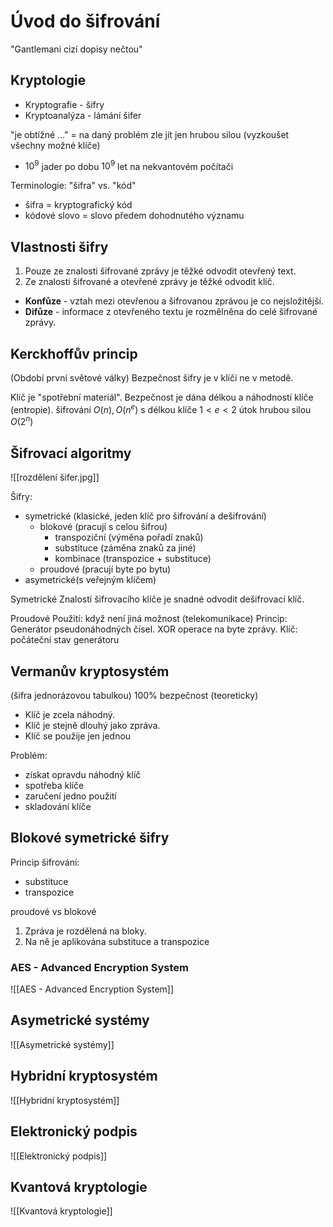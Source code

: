 # Úvod do šifrování
"Gantlemani cizí dopisy nečtou"

## Kryptologie
- Kryptografie - šifry
- Kryptoanalýza - lámání šifer

"je obtížné ..." = na daný problém zle jít jen hrubou silou (vyzkoušet všechny možné klíče)
- $10^9$ jader po dobu $10^9$ let na nekvantovém počítači

Terminologie: "šifra" vs. "kód"

- šifra = kryptografický kód
- kódové slovo = slovo předem dohodnutého významu

## Vlastnosti šifry
1) Pouze ze znalosti šifrované zprávy je těžké odvodit otevřený text.
2) Ze znalosti šifrované a otevřené zprávy je těžké odvodit klíč. 

- **Konfůze** - vztah mezi otevřenou a šifrovanou zprávou je co nejsložitější.
- **Difůze** - informace z otevřeného textu je rozmělněna do celé šifrované zprávy.

## Kerckhoffův princip
(Období první světové války)
Bezpečnost šifry je v klíči ne v metodě.

Klíč je "spotřební materiál".
Bezpečnost je dána délkou a náhodností klíče (entropie).
šifrování $O(n), O(n^e)$ s délkou klíče $1<e<2$
útok hrubou silou $O(2^n)$

## Šifrovací algoritmy
![[rozdělení šifer.jpg]]

Šifry:
- symetrické (klasické, jeden klíč pro šifrování a dešifrování)
	- blokové (pracují s celou šifrou)
		- transpoziční (výměna pořadí znaků)
		- substituce (záměna znaků za jiné)
		- kombinace (transpozice + substituce)
	- proudové (pracují byte po bytu)
- asymetrické(s veřejným klíčem)

Symetrické
Znalostí šifrovacího klíče je snadné odvodit dešifrovací klíč. 

Proudové
Použití: když není jiná možnost (telekomunikace)
Princip: 
Generátor pseudonáhodných čísel. XOR operace na byte zprávy.
Klíč: počáteční stav generátoru 

## Vermanův kryptosystém
(šifra jednorázovou tabulkou)
100% bezpečnost (teoreticky)
- Klíč je zcela náhodný.
- Klíč je stejně dlouhý jako zpráva.
- Klíč se použije jen jednou

Problém:
- získat opravdu náhodný klíč
- spotřeba klíče
- zaručení jedno použití
- skladování klíče

## Blokové symetrické šifry
Princip šifrování: 
- substituce
- transpozice

proudové vs blokové 

1. Zpráva je rozdělená na bloky.
2. Na ně je aplikována substituce a transpozice

### AES - Advanced Encryption System
![[AES - Advanced Encryption System]]

## Asymetrické systémy
![[Asymetrické systémy]]
## Hybridní kryptosystém
![[Hybridní kryptosystém]]

## Elektronický podpis
![[Elektronický podpis]]
## Kvantová kryptologie
![[Kvantová kryptologie]]